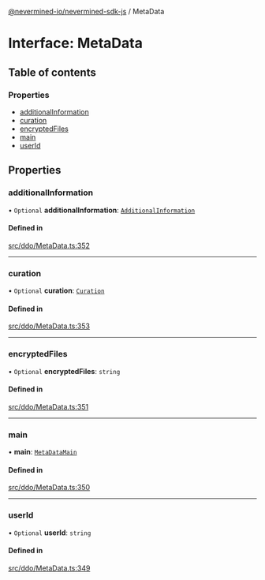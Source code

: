 [@nevermined-io/nevermined-sdk-js](../code-reference.md) / MetaData

# Interface: MetaData

## Table of contents

### Properties

- [additionalInformation](MetaData.md#additionalinformation)
- [curation](MetaData.md#curation)
- [encryptedFiles](MetaData.md#encryptedfiles)
- [main](MetaData.md#main)
- [userId](MetaData.md#userid)

## Properties

### additionalInformation

• `Optional` **additionalInformation**: [`AdditionalInformation`](AdditionalInformation.md)

#### Defined in

[src/ddo/MetaData.ts:352](https://github.com/nevermined-io/sdk-js/blob/04d2962/src/ddo/MetaData.ts#L352)

___

### curation

• `Optional` **curation**: [`Curation`](Curation.md)

#### Defined in

[src/ddo/MetaData.ts:353](https://github.com/nevermined-io/sdk-js/blob/04d2962/src/ddo/MetaData.ts#L353)

___

### encryptedFiles

• `Optional` **encryptedFiles**: `string`

#### Defined in

[src/ddo/MetaData.ts:351](https://github.com/nevermined-io/sdk-js/blob/04d2962/src/ddo/MetaData.ts#L351)

___

### main

• **main**: [`MetaDataMain`](MetaDataMain.md)

#### Defined in

[src/ddo/MetaData.ts:350](https://github.com/nevermined-io/sdk-js/blob/04d2962/src/ddo/MetaData.ts#L350)

___

### userId

• `Optional` **userId**: `string`

#### Defined in

[src/ddo/MetaData.ts:349](https://github.com/nevermined-io/sdk-js/blob/04d2962/src/ddo/MetaData.ts#L349)

